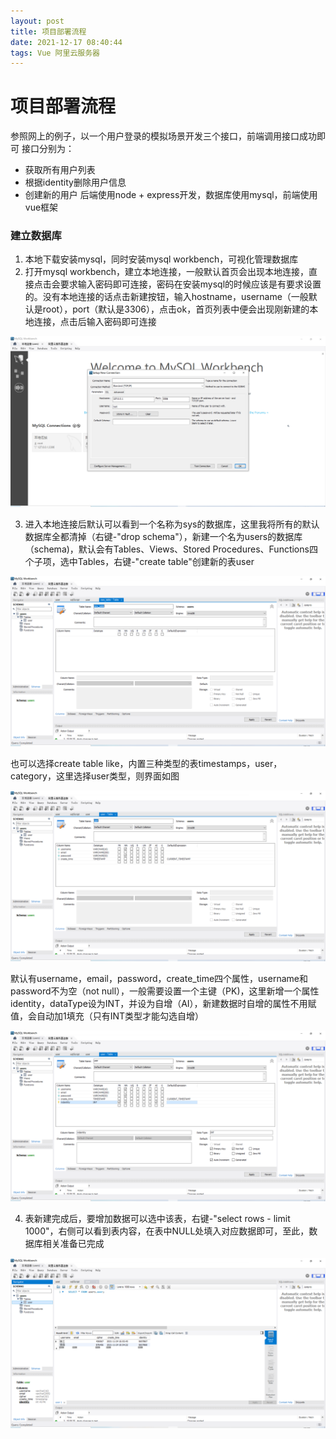 ```yaml
---
layout: post
title: 项目部署流程
date: 2021-12-17 08:40:44
tags: Vue 阿里云服务器
---
```


# 项目部署流程

参照网上的例子，以一个用户登录的模拟场景开发三个接口，前端调用接口成功即可
接口分别为：
- 获取所有用户列表
- 根据identity删除用户信息
- 创建新的用户
后端使用node + express开发，数据库使用mysql，前端使用vue框架

### 建立数据库

1. 本地下载安装mysql，同时安装mysql workbench，可视化管理数据库
2. 打开mysql workbench，建立本地连接，一般默认首页会出现本地连接，直接点击会要求输入密码即可连接，密码在安装mysql的时候应该是有要求设置的。没有本地连接的话点击新建按钮，输入hostname，username（一般默认是root），port（默认是3306），点击ok，首页列表中便会出现刚新建的本地连接，点击后输入密码即可连接

![](/assets/images/project_one.png)

3. 进入本地连接后默认可以看到一个名称为sys的数据库，这里我将所有的默认数据库全都清掉（右键-"drop schema"），新建一个名为users的数据库（schema)，默认会有Tables、Views、Stored Procedures、Functions四个子项，选中Tables，右键-"create table"创建新的表user

![](/assets/images/project_two.png)

也可以选择create table like，内置三种类型的表timestamps，user，category，这里选择user类型，则界面如图

![](/assets/images/project_three.png)

默认有username，email，password，create_time四个属性，username和password不为空（not null），一般需要设置一个主键（PK)，这里新增一个属性identity，dataType设为INT，并设为自增（AI），新建数据时自增的属性不用赋值，会自动加1填充（只有INT类型才能勾选自增）

![](/assets/images/project_four.png)

4. 表新建完成后，要增加数据可以选中该表，右键-"select rows - limit 1000"，右侧可以看到表内容，在表中NULL处填入对应数据即可，至此，数据库相关准备已完成

![](/assets/images/project_five.png)